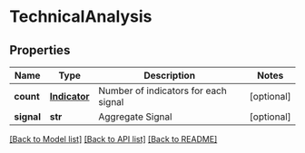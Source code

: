 # TechnicalAnalysis

## Properties
Name | Type | Description | Notes
------------ | ------------- | ------------- | -------------
**count** | [**Indicator**](Indicator.md) | Number of indicators for each signal | [optional] 
**signal** | **str** | Aggregate Signal | [optional] 

[[Back to Model list]](../README.md#documentation-for-models) [[Back to API list]](../README.md#documentation-for-api-endpoints) [[Back to README]](../README.md)


